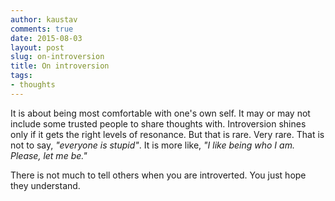 ```yaml
---
author: kaustav
comments: true
date: 2015-08-03
layout: post
slug: on-introversion
title: On introversion
tags:
- thoughts
---
```


It is about being most comfortable with one's own self. It may or may not include some trusted people to share thoughts with. Introversion shines only if it gets the right levels of resonance. But that is rare. Very rare. That is not to say, _"everyone is stupid"_. It is more like, _"I like being who I am. Please, let me be."_ <!-- more -->

There is not much to tell others when you are introverted. You just hope they understand.
